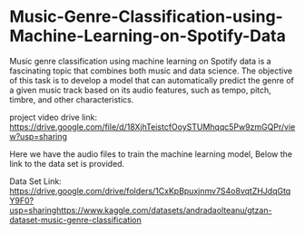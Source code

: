 # Music-Genre-Classification-using-Machine-Learning-on-Spotify-Data

Music genre classification using machine learning on Spotify data is a fascinating topic that combines both music and data science. The objective of this task is to develop a model that can automatically predict the genre of a given music track based on its audio features, such as tempo, pitch, timbre, and other characteristics.

project video drive link: https://drive.google.com/file/d/18XjhTeistcfOoySTUMhqqc5Pw9zmGQPr/view?usp=sharing

Here we have the audio files to train the machine learning model, Below the link to the data set is provided.

Data Set Link: https://drive.google.com/drive/folders/1CxKpBpuxjnmv7S4o8vqtZHJdqGtqY9F0?usp=sharinghttps://www.kaggle.com/datasets/andradaolteanu/gtzan-dataset-music-genre-classification
